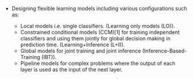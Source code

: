 * Designing flexible learning models including various configurations such as:

   * Local models i.e. single classifiers. (Learning only models (LO)).
   * Constrained conditional models (CCM)[1] for training independent classifiers and using them jointly for global decision making in prediction time. (Learning+Inference (L+I)).
   * Global models for joint training and joint inference (Inference-Based-Training (IBT)).
   * Pipeline models for complex problems where the output of each layer is used as the input of the next layer.
